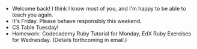 * Welcome back!  I think I know most of you, and I'm happy to be able to
  teach you again.
* It's Friday.  Please behave responsibly this weekend.
* CS Table Tuesday!
* Homework: Codecademy Ruby Tutorial for Monday, EdX Ruby Exercises
  for Wednesday.  (Details forthcoming in email.)
